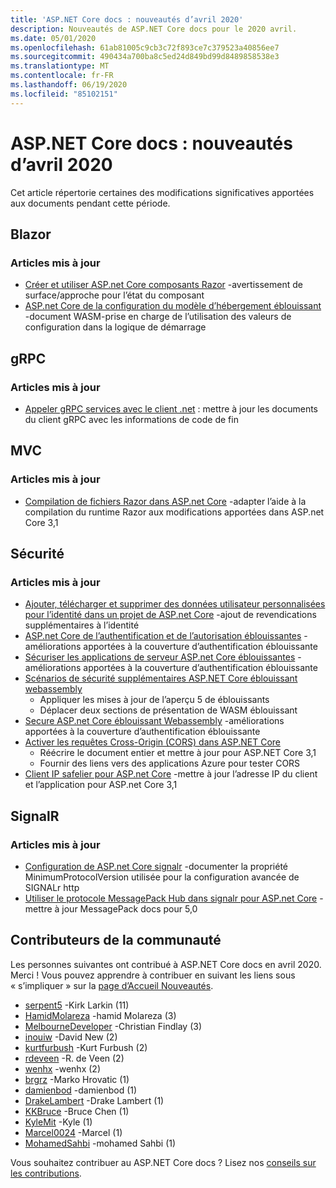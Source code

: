 ```yaml
---
title: 'ASP.NET Core docs : nouveautés d’avril 2020'
description: Nouveautés de ASP.NET Core docs pour le 2020 avril.
ms.date: 05/01/2020
ms.openlocfilehash: 61ab81005c9cb3c72f893ce7c379523a40856ee7
ms.sourcegitcommit: 490434a700ba8c5ed24d849bd99d8489858538e3
ms.translationtype: MT
ms.contentlocale: fr-FR
ms.lasthandoff: 06/19/2020
ms.locfileid: "85102151"
---
```

# <a name="aspnet-core-docs-whats-new-for-april-2020"></a>ASP.NET Core docs : nouveautés d’avril 2020

Cet article répertorie certaines des modifications significatives apportées aux documents pendant cette période.

## <a name="blazor"></a>Blazor

### <a name="updated-articles"></a>Articles mis à jour

- [Créer et utiliser ASP.net Core composants Razor](../blazor/components/index.md) -avertissement de surface/approche pour l’état du composant
- [ASP.net Core de la configuration du modèle d’hébergement éblouissant](../blazor/fundamentals/additional-scenarios.md) -document WASM-prise en charge de l’utilisation des valeurs de configuration dans la logique de démarrage

## <a name="grpc"></a>gRPC

### <a name="updated-articles"></a>Articles mis à jour

- [Appeler gRPC services avec le client .net](../grpc/client.md) : mettre à jour les documents du client gRPC avec les informations de code de fin

## <a name="mvc"></a>MVC

### <a name="updated-articles"></a>Articles mis à jour

- [Compilation de fichiers Razor dans ASP.net Core](../mvc/views/view-compilation.md) -adapter l’aide à la compilation du runtime Razor aux modifications apportées dans ASP.net Core 3,1

## <a name="security"></a>Sécurité

### <a name="updated-articles"></a>Articles mis à jour

- [Ajouter, télécharger et supprimer des données utilisateur personnalisées pour l’identité dans un projet de ASP.net Core](../security/authentication/add-user-data.md) -ajout de revendications supplémentaires à l’identité
- [ASP.net Core de l’authentification et de l’autorisation éblouissantes](../blazor/security/index.md) -améliorations apportées à la couverture d’authentification éblouissante
- [Sécuriser les applications de serveur ASP.net Core éblouissantes](../blazor/security/server/index.md) -améliorations apportées à la couverture d’authentification éblouissante
- [Scénarios de sécurité supplémentaires ASP.NET Core éblouissant webassembly](../blazor/security/webassembly/additional-scenarios.md)
  - Appliquer les mises à jour de l’aperçu 5 de éblouissants
  - Déplacer deux sections de présentation de WASM éblouissant
- [Secure ASP.net Core éblouissant Webassembly](../blazor/security/webassembly/index.md) -améliorations apportées à la couverture d’authentification éblouissante
- [Activer les requêtes Cross-Origin (CORS) dans ASP.NET Core](../security/cors.md)
  - Réécrire le document entier et mettre à jour pour ASP.NET Core 3,1
  - Fournir des liens vers des applications Azure pour tester CORS
- [Client IP safelier pour ASP.net Core](../security/ip-safelist.md) -mettre à jour l’adresse IP du client et l’application pour ASP.net Core 3,1

## <a name="signalr"></a>SignalR

### <a name="updated-articles"></a>Articles mis à jour

- [Configuration de ASP.net Core signalr](../signalr/configuration.md) -documenter la propriété MinimumProtocolVersion utilisée pour la configuration avancée de SIGNALr http
- [Utiliser le protocole MessagePack Hub dans signalr pour ASP.net Core](../signalr/messagepackhubprotocol.md) -mettre à jour MessagePack docs pour 5,0

## <a name="community-contributors"></a>Contributeurs de la communauté

Les personnes suivantes ont contribué à ASP.NET Core docs en avril 2020. Merci ! Vous pouvez apprendre à contribuer en suivant les liens sous « s’impliquer » sur la [page d’Accueil Nouveautés](index.yml).

- [serpent5](https://github.com/serpent5) -Kirk Larkin (11)
- [HamidMolareza](https://github.com/HamidMolareza) -hamid Molareza (3)
- [MelbourneDeveloper](https://github.com/MelbourneDeveloper) -Christian Findlay (3)
- [inouiw](https://github.com/inouiw) -David New (2)
- [kurtfurbush](https://github.com/kurtfurbush) -Kurt Furbush (2)
- [rdeveen](https://github.com/rdeveen) -R. de Veen (2)
- [wenhx](https://github.com/wenhx) -wenhx (2)
- [brgrz](https://github.com/brgrz) -Marko Hrovatic (1)
- [damienbod](https://github.com/damienbod) -damienbod (1)
- [DrakeLambert](https://github.com/DrakeLambert) -Drake Lambert (1)
- [KKBruce](https://github.com/kkbruce) -Bruce Chen (1)
- [KyleMit](https://github.com/KyleMit) -Kyle (1)
- [Marcel0024](https://github.com/Marcel0024) -Marcel (1)
- [MohamedSahbi](https://github.com/MohamedSahbi) -mohamed Sahbi (1)

Vous souhaitez contribuer au ASP.NET Core docs ? Lisez nos [conseils sur les contributions](https://github.com/dotnet/AspNetCore.Docs/blob/master/CONTRIBUTING.md).
